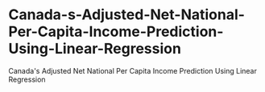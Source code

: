 # Canada-s-Adjusted-Net-National-Per-Capita-Income-Prediction-Using-Linear-Regression
Canada's Adjusted Net National Per Capita Income Prediction Using Linear Regression
